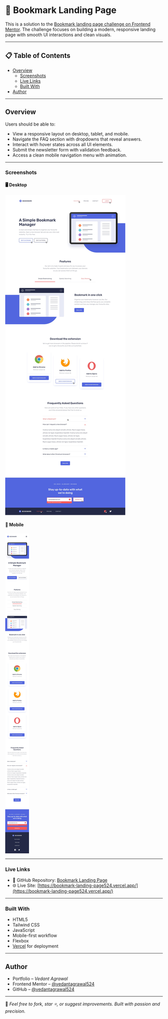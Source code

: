# 🔖 Bookmark Landing Page

This is a solution to the [Bookmark landing page challenge on Frontend Mentor](https://www.frontendmentor.io/challenges/bookmark-landing-page-5d0b588a9edda32581d29158). The challenge focuses on building a modern, responsive landing page with smooth UI interactions and clean visuals.

---

## 📋 Table of Contents

- [Overview](#overview)
  - [Screenshots](#screenshots)
  - [Live Links](#live-links)
  - [Built With](#built-with)
- [Author](#author)

---

## Overview

Users should be able to:

- View a responsive layout on desktop, tablet, and mobile.
- Navigate the FAQ section with dropdowns that reveal answers.
- Interact with hover states across all UI elements.
- Submit the newsletter form with validation feedback.
- Access a clean mobile navigation menu with animation.

---

### Screenshots

#### 🖥️ Desktop

![Desktop Screenshot](./design/desktop-active-states.jpg)

#### 📱 Mobile

![Mobile Screenshot](./design/mobile-active-states.jpg)

---

### Live Links

- 📁 GitHub Repository: [Bookmark Landing Page](https://github.com/vedantagrawal524/bookmark-landing-page)
- 🌐 Live Site: [https://bookmark-landing-page524.vercel.app/](https://bookmark-landing-page524.vercel.app/)

---

### Built With

- HTML5  
- Tailwind CSS  
- JavaScript  
- Mobile-first workflow  
- Flexbox  
- [Vercel](https://vercel.com/) for deployment  

---

## Author

- Portfolio – _Vedant Agrawal_  
- Frontend Mentor – [@vedantagrawal524](https://www.frontendmentor.io/profile/vedantagrawal524)  
- GitHub – [@vedantagrawal524](https://github.com/vedantagrawal524)  

---

📌 _Feel free to fork, star ⭐, or suggest improvements. Built with passion and precision._
